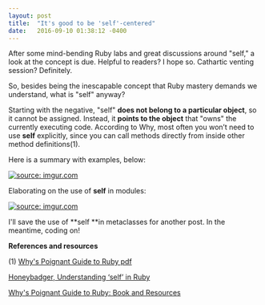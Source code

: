 ```yaml
---
layout: post
title:  "It's good to be 'self'-centered"
date:   2016-09-10 01:38:12 -0400
---
```



After some mind-bending Ruby labs and great discussions around "self," a look at the concept is due. Helpful to readers? I hope so. Cathartic venting session? Definitely.

So, besides being the inescapable concept that Ruby mastery demands we understand, what is "self" anyway?

Starting with the negative, "self" **does not belong to a particular object**, so it cannot be assigned. Instead, it **points to the object** that "owns" the currently executing code. According to Why, most often you won’t need to use **self** explicitly, since you can call methods directly from inside other method definitions(1).

Here is a summary with examples, below:

<a href="http://imgur.com/fGSJEb5"><img src="http://i.imgur.com/fGSJEb5.png?2" title="source: imgur.com" /></a>





Elaborating on the use of **self** in modules:






<a href="http://imgur.com/MPfZQqd"><img src="http://i.imgur.com/MPfZQqd.png?2" title="source: imgur.com" /></a>

I'll save the use of **self **in metaclasses for another post. In the meantime, coding on!


**References and resources**

(1) [Why's Poignant Guide to Ruby pdf ](http://www.rubyinside.com/media/poignant-guide.pdf)

[Honeybadger, Understanding ‘self’ in Ruby](http://blog.honeybadger.io/ruby-self-cheat-sheet/)

[Why's Poignant Guide to Ruby: Book and Resources](http://poignant.guide/book/)
